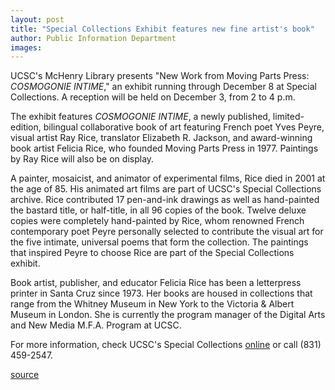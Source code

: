 ```yaml
---
layout: post
title: "Special Collections Exhibit features new fine artist's book"
author: Public Information Department
images:
---
```


  

UCSC's McHenry Library presents "New Work from Moving Parts Press: _COSMOGONIE INTIME_," an exhibit running through December 8 at Special Collections. A reception will be held on December 3, from 2 to 4 p.m.

The exhibit features _COSMOGONIE INTIME_, a newly published, limited-edition, bilingual collaborative book of art featuring French poet Yves Peyre, visual artist Ray Rice, translator Elizabeth R. Jackson, and award-winning book artist Felicia Rice, who founded Moving Parts Press in 1977. Paintings by Ray Rice will also be on display.

A painter, mosaicist, and animator of experimental films, Rice died in 2001 at the age of 85. His animated art films are part of UCSC's Special Collections archive. Rice contributed 17 pen-and-ink drawings as well as hand-painted the bastard title, or half-title, in all 96 copies of the book. Twelve deluxe copies were completely hand-painted by Rice, whom renowned French contemporary poet Peyre personally selected to contribute the visual art for the five intimate, universal poems that form the collection. The paintings that inspired Peyre to choose Rice are part of the Special Collections exhibit.

Book artist, publisher, and educator Felicia Rice has been a letterpress printer in Santa Cruz since 1973. Her books are housed in collections that range from the Whitney Museum in New York to the Victoria & Albert Museum in London. She is currently the program manager of the Digital Arts and New Media M.F.A. Program at UCSC.

For more information, check UCSC's Special Collections [online][1] or call (831) 459-2547.

[1]: http://library.ucsc.edu/speccoll/

[source](http://www1.ucsc.edu/currents/05-06/10-10/brief-exhibit.asp "Permalink to brief-exhibit")
